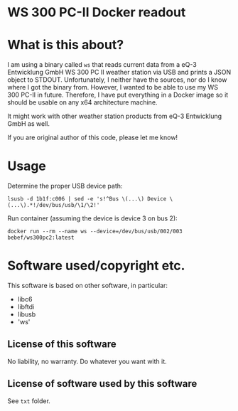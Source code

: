 WS 300 PC-II Docker readout
===========================

# What is this about?
I am using a binary called `ws` that reads current data from a eQ-3 Entwicklung GmbH WS 300 PC II weather station via USB and prints a JSON object to STDOUT. Unfortunately, I neither have the sources, nor do I know where I got the binary from. However, I wanted to be able to use my WS 300 PC-II in future. Therefore, I have put everything in a Docker image so it should be usable on any x64 architecture machine.

It might work with other weather station products from eQ-3 Entwicklung GmbH as well.

If you are original author of this code, please let me know!

# Usage
Determine the proper USB device path:

`lsusb -d 1b1f:c006 | sed -e 's!^Bus \(...\) Device \(...\).*!/dev/bus/usb/\1/\2!'`

Run container (assuming the device is device 3 on bus 2):

`docker run --rm --name ws --device=/dev/bus/usb/002/003 bebef/ws300pc2:latest`

# Software used/copyright etc.
This software is based on other software, in particular:
- libc6
- libftdi
- libusb
- 'ws'

## License of this software
No liability, no warranty. Do whatever you want with it.

## License of software used by this software
See `txt` folder.

